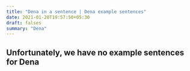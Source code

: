 ```yaml
---
title: "Dena in a sentence | Dena example sentences"
date: 2021-01-20T19:57:50+05:30
draft: falses
summary: "Dena"
---
```

## Unfortunately, we have no example sentences for Dena                 
